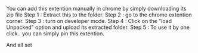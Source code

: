 You can add this extention manually in chrome by simply downloading its zip file
Step 1 : Extract this to the folder.
Step 2 : go to the chrome extention corner.
Step 3 : turn on developer mode.
Step 4 : Click on the "load Unpacked" option and upload its extracted folder.
Step 5 : To use it by one click.. you can simply pin this extention.

And all set
